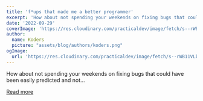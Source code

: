 ```yaml
---
title: 'f*ups that made me a better programmer'
excerpt: 'How about not spending your weekends on fixing bugs that could have been easily predicted and not...'
date: '2022-09-29'
coverImage: 'https://res.cloudinary.com/practicaldev/image/fetch/s--rWB11VLb--/c_imagga_scale,f_auto,fl_progressive,h_420,q_auto,w_1000/https://dev-to-uploads.s3.amazonaws.com/uploads/articles/pd9ua6nag3cbotkmbkwz.jpg'
author:
  name: Koders
  picture: "assets/blog/authors/koders.png"
ogImage:
  url: 'https://res.cloudinary.com/practicaldev/image/fetch/s--rWB11VLb--/c_imagga_scale,f_auto,fl_progressive,h_420,q_auto,w_1000/https://dev-to-uploads.s3.amazonaws.com/uploads/articles/pd9ua6nag3cbotkmbkwz.jpg'
---
```


How about not spending your weekends on fixing bugs that could have been easily predicted and not...

[Read more](https://dev.to/emphie/fups-that-made-me-a-better-programmer-4kil)
